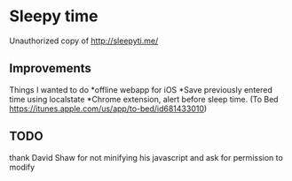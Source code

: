 
# Sleepy time

Unauthorized copy of http://sleepyti.me/

## Improvements

Things I wanted to do
*offline webapp for iOS
*Save previously entered time using localstate
*Chrome extension, alert before sleep time. (To Bed https://itunes.apple.com/us/app/to-bed/id681433010)

## TODO
thank David Shaw for not minifying his javascript and ask for permission to modify


